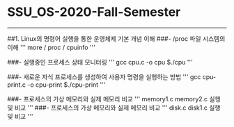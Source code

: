 # SSU_OS-2020-Fall-Semester
-----------------------------------------------------------
##1. Linux의 명령어 실행을 통한 운영체제 기본 개념 이해
###- /proc 파일 시스템의 이해
'''
more / proc / cpuinfo
'''

###- 실행중인 프로세스 상태 모니터링
'''
gcc cpu.c -o cpu
$./cpu
'''

###- 새로운 자식 프로세스를 생성하여 사용자 명령을 실행하는 방법
'''
gcc cpu-print.c -o cpu-print
$./cpu-print
'''

###- 프로세스의 가상 메모리와 실제 메모리 비교
'''
memory1.c memory2.c 실행 및 비교
'''
###- 프로세스의 가상 메모리와 실제 메모리 비교
'''
disk.c disk1.c 실행 및 비교
'''
